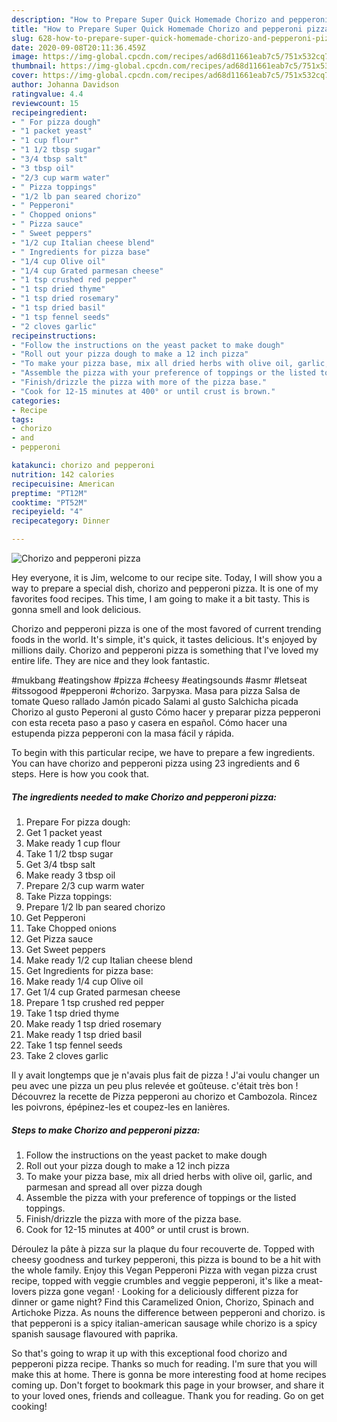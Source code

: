 ```yaml
---
description: "How to Prepare Super Quick Homemade Chorizo and pepperoni pizza"
title: "How to Prepare Super Quick Homemade Chorizo and pepperoni pizza"
slug: 628-how-to-prepare-super-quick-homemade-chorizo-and-pepperoni-pizza
date: 2020-09-08T20:11:36.459Z
image: https://img-global.cpcdn.com/recipes/ad68d11661eab7c5/751x532cq70/chorizo-and-pepperoni-pizza-recipe-main-photo.jpg
thumbnail: https://img-global.cpcdn.com/recipes/ad68d11661eab7c5/751x532cq70/chorizo-and-pepperoni-pizza-recipe-main-photo.jpg
cover: https://img-global.cpcdn.com/recipes/ad68d11661eab7c5/751x532cq70/chorizo-and-pepperoni-pizza-recipe-main-photo.jpg
author: Johanna Davidson
ratingvalue: 4.4
reviewcount: 15
recipeingredient:
- " For pizza dough"
- "1 packet yeast"
- "1 cup flour"
- "1 1/2 tbsp sugar"
- "3/4 tbsp salt"
- "3 tbsp oil"
- "2/3 cup warm water"
- " Pizza toppings"
- "1/2 lb pan seared chorizo"
- " Pepperoni"
- " Chopped onions"
- " Pizza sauce"
- " Sweet peppers"
- "1/2 cup Italian cheese blend"
- " Ingredients for pizza base"
- "1/4 cup Olive oil"
- "1/4 cup Grated parmesan cheese"
- "1 tsp crushed red pepper"
- "1 tsp dried thyme"
- "1 tsp dried rosemary"
- "1 tsp dried basil"
- "1 tsp fennel seeds"
- "2 cloves garlic"
recipeinstructions:
- "Follow the instructions on the yeast packet to make dough"
- "Roll out your pizza dough to make a 12 inch pizza"
- "To make your pizza base, mix all dried herbs with olive oil, garlic, and parmesan and spread all over pizza dough"
- "Assemble the pizza with your preference of toppings or the listed toppings."
- "Finish/drizzle the pizza with more of the pizza base."
- "Cook for 12-15 minutes at 400° or until crust is brown."
categories:
- Recipe
tags:
- chorizo
- and
- pepperoni

katakunci: chorizo and pepperoni 
nutrition: 142 calories
recipecuisine: American
preptime: "PT12M"
cooktime: "PT52M"
recipeyield: "4"
recipecategory: Dinner

---
```



![Chorizo and pepperoni pizza](https://img-global.cpcdn.com/recipes/ad68d11661eab7c5/751x532cq70/chorizo-and-pepperoni-pizza-recipe-main-photo.jpg)

Hey everyone, it is Jim, welcome to our recipe site. Today, I will show you a way to prepare a special dish, chorizo and pepperoni pizza. It is one of my favorites food recipes. This time, I am going to make it a bit tasty. This is gonna smell and look delicious.

Chorizo and pepperoni pizza is one of the most favored of current trending foods in the world. It's simple, it's quick, it tastes delicious. It's enjoyed by millions daily. Chorizo and pepperoni pizza is something that I've loved my entire life. They are nice and they look fantastic.

#mukbang #eatingshow #pizza #cheesy #eatingsounds #asmr #letseat #itssogood #pepperoni #chorizo. Загрузка. Masa para pizza Salsa de tomate Queso rallado Jamón picado Salami al gusto Salchicha picada Chorizo al gusto Peperoni al gusto Cómo hacer y preparar pizza pepperoni con esta receta paso a paso y casera en español. Cómo hacer una estupenda pizza pepperoni con la masa fácil y rápida.


To begin with this particular recipe, we have to prepare a few ingredients. You can have chorizo and pepperoni pizza using 23 ingredients and 6 steps. Here is how you cook that.

<!--inarticleads1-->

##### The ingredients needed to make Chorizo and pepperoni pizza:

1. Prepare  For pizza dough:
1. Get 1 packet yeast
1. Make ready 1 cup flour
1. Take 1 1/2 tbsp sugar
1. Get 3/4 tbsp salt
1. Make ready 3 tbsp oil
1. Prepare 2/3 cup warm water
1. Take  Pizza toppings:
1. Prepare 1/2 lb pan seared chorizo
1. Get  Pepperoni
1. Take  Chopped onions
1. Get  Pizza sauce
1. Get  Sweet peppers
1. Make ready 1/2 cup Italian cheese blend
1. Get  Ingredients for pizza base:
1. Make ready 1/4 cup Olive oil
1. Get 1/4 cup Grated parmesan cheese
1. Prepare 1 tsp crushed red pepper
1. Take 1 tsp dried thyme
1. Make ready 1 tsp dried rosemary
1. Make ready 1 tsp dried basil
1. Take 1 tsp fennel seeds
1. Take 2 cloves garlic


Il y avait longtemps que je n&#39;avais plus fait de pizza ! J&#39;ai voulu changer un peu avec une pizza un peu plus relevée et goûteuse. c&#39;était très bon ! Découvrez la recette de Pizza pepperoni au chorizo et Cambozola. Rincez les poivrons, épépinez-les et coupez-les en lanières. 

<!--inarticleads2-->

##### Steps to make Chorizo and pepperoni pizza:

1. Follow the instructions on the yeast packet to make dough
1. Roll out your pizza dough to make a 12 inch pizza
1. To make your pizza base, mix all dried herbs with olive oil, garlic, and parmesan and spread all over pizza dough
1. Assemble the pizza with your preference of toppings or the listed toppings.
1. Finish/drizzle the pizza with more of the pizza base.
1. Cook for 12-15 minutes at 400° or until crust is brown.


Déroulez la pâte à pizza sur la plaque du four recouverte de. Topped with cheesy goodness and turkey pepperoni, this pizza is bound to be a hit with the whole family. Enjoy this Vegan Pepperoni Pizza with vegan pizza crust recipe, topped with veggie crumbles and veggie pepperoni, it&#39;s like a meat-lovers pizza gone vegan! · Looking for a deliciously different pizza for dinner or game night? Find this Caramelized Onion, Chorizo, Spinach and Artichoke Pizza. As nouns the difference between pepperoni and chorizo. is that pepperoni is a spicy italian-american sausage while chorizo is a spicy spanish sausage flavoured with paprika. 

So that's going to wrap it up with this exceptional food chorizo and pepperoni pizza recipe. Thanks so much for reading. I'm sure that you will make this at home. There is gonna be more interesting food at home recipes coming up. Don't forget to bookmark this page in your browser, and share it to your loved ones, friends and colleague. Thank you for reading. Go on get cooking!
